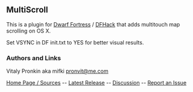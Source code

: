 ## MultiScroll ##

This is a plugin for [Dwarf Fortress](http://bay12games.com) / [DFHack](http://github.com/dfhack/dfhack) that adds multitouch map scrolling on OS X.

Set VSYNC in DF init.txt to YES for better visual results.

### Authors and Links ###

Vitaly Pronkin aka mifki <pronvit@me.com>

[Home Page / Sources](https://github.com/mifki/df-multiscroll/releases) -- [Latest Release](https://github.com/mifki/df-multiscroll/releases) -- [Discussion](http://www.bay12forums.com/smf/index.php?topic=138856.0) -- [Report an Issue](https://github.com/mifki/df-multiscroll/issues)